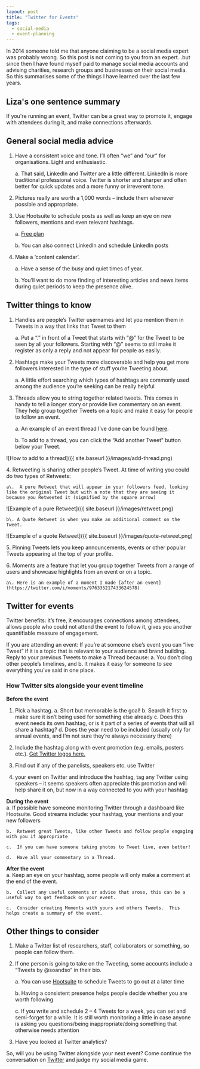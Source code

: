 ```yaml
---
layout: post
title: "Twitter for Events"
tags:
  - social-media
  - event-planning
---
```


In 2014 someone told me that anyone claiming to be a social media expert was probably wrong. So this post is not coming to you from an expert...but since then I have found myself paid to manage social media accounts and advising charities, research groups and businesses on their social media.  So this summarises some of the things I have learned over the last few years.   

## Liza's one sentence summary
If you're running an event, Twitter can be a great way to promote it, engage with attendees during it, and make connections afterwards.

## General social media advice
1.	Have a consistent voice and tone.  I’ll often “we” and “our” for organisations.  Light and enthusiastic.   
    
    a.	That said, LinkedIn and Twitter are a little different.	LinkedIn is more traditional professional voice. Twitter is shorter and sharper and often better for quick updates and a more funny or irreverent tone.
        
2.	Pictures really are worth a 1,000 words – include them whenever possible and appropriate. 

3.	Use Hootsuite to schedule posts as well as keep an eye on new followers, mentions and even relevant hashtags.  

    a.	[Free plan](https://hootsuite.com/plans/free)
    
    b.	You can also connect LinkedIn and schedule LinkedIn posts
    
4.	Make a ‘content calendar’.   

    a.	Have a sense of the busy and quiet times of year.  
    
    b.	You’ll want to do more finding of interesting articles and news items during quiet periods to keep the presence alive.

## Twitter things to know
1.	Handles are people’s Twitter usernames and let you mention them in Tweets in a way that links that Tweet to them
    
    a.	Put a “.” in front of a Tweet that starts with “@” for the Tweet to be seen by all your followers.  Starting with “@” seems to still make it register as only a reply and not appear for people as easily.   

2.	Hashtags make your Tweets more discoverable and help you get more followers interested in the type of stuff you’re Tweeting about.   

    a.	A little effort searching which types of hashtags are commonly used among the audience you’re seeking can be really helpful

3.	Threads allow you to string together related tweets.  This comes in handy to tell a longer story or provide live commentary on an event.  They help group together Tweets on a topic and make it easy for people to follow an event.

    a.	An example of an event thread I’ve done can be found [here](https://twitter.com/Liza_Bolton/status/976332866626895873).
    
    b.	To add to a thread, you can click the “Add another Tweet” button below your Tweet.
  
 ![How to add to a thread]({{ site.baseurl }}/images/add-thread.png) 
 
4\.	Retweeting is sharing other people’s Tweet.  At time of writing you could do two types of Retweets:

    a\.	 A pure Retweet that will appear in your followers feed, looking like the original Tweet but with a note that they are seeing it because you Retweeted it (signified by the square arrow)

  ![Example of a pure Retweet]({{ site.baseurl }}/images/retweet.png)

    b\.	A Quote Retweet is when you make an additional comment on the Tweet.

  ![Example of a quote Retweet]({{ site.baseurl }}/images/quote-retweet.png)
  
5\.	Pinning Tweets lets you keep announcements, events or other popular Tweets appearing at the top of your profile.

6\.	Moments are a feature that let you group together Tweets from a range of users and showcase highlights from an event or on a topic.

    a\.	Here is an example of a moment I made [after an event](https://twitter.com/i/moments/976335217433624578)

## Twitter for events
Twitter benefits: it’s free, it encourages connections among attendees, allows people who could not attend the event to follow it, gives you another quantifiable measure of engagement.

If you are attending an event: If you’re at someone else’s event you can “live Tweet” if it is a topic that is relevant to your audience and brand building.  Reply to your previous Tweets to make a Thread because:
    a.	You don’t clog other people’s timelines, and
    b.	It makes it easy for someone to see everything you’ve said in one place.

### How Twitter sits alongside your event timeline

**Before the event**  
1.	Pick a hashtag. 
    a. Short but memorable is the goal!
    b. Search it first to make sure it isn’t being used for something else already
    c. Does this event needs its own hashtag, or is it part of a series of events that will all share a hashtag?
    d. Does the year need to be included (usually only for annual events, and I’m not sure they’re always necessary there)
        
2. Include the hashtag along with event promotion (e.g.  emails, posters etc.). [Get Twitter logos here.](https://brand.twitter.com/en.html)
    
3. Find out if any of the panelists, speakers etc. use Twitter
    
4.  your event on Twitter and introduce the hashtag, tag any Twitter using speakers – it seems speakers often appreciate this promotion and will help share it on, but now in a way connected to you with your hashtag

**During the event**  
    a.	If possible have someone monitoring Twitter through a dashboard like Hootsuite. Good streams include: your hashtag, your mentions and your new followers    
           
    b.	Retweet great Tweets, like other Tweets and follow people engaging with you if appropriate
  
    c.	If you can have someone taking photos to Tweet live, even better!
  
    d.	Have all your commentary in a Thread.

**After the event**  
    a.	Keep an eye on your hashtag, some people will only make a comment at the end of the event.   
  
    b.	Collect any useful comments or advice that arose, this can be a useful way to get feedback on your event.  
  
    c.	Consider creating Moments with yours and others Tweets.  This helps create a summary of the event.   

## Other things to consider

1.	Make   a Twitter list of researchers, staff, collaborators or something, so people can follow them.   

2.	If one person is going to take on the Tweeting, some accounts include a “Tweets by @soandso” in their bio.  

    a.	You can use [Hootsuite](https://hootsuite.com/plans/free) to schedule Tweets to go out at a later time
  
    b.	Having a consistent presence helps people decide whether you are worth following
  
    c.	If you write and schedule 2 – 4 Tweets for a week, you can set and semi-forget for a while. It is still worth monitoring a little in case anyone is asking you questions/being inappropriate/doing something that otherwise needs attention
  
3.	Have you looked at Twitter analytics?

So, will you be using Twitter alongside your next event? Come continue the conversation on [Twitter](https://twitter.com/Liza_Bolton) and judge my social media game.
